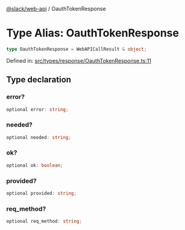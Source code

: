 [@slack/web-api](../index.md) / OauthTokenResponse

# Type Alias: OauthTokenResponse

```ts
type OauthTokenResponse = WebAPICallResult & object;
```

Defined in: [src/types/response/OauthTokenResponse.ts:11](https://github.com/slackapi/node-slack-sdk/blob/main/packages/web-api/src/types/response/OauthTokenResponse.ts#L11)

## Type declaration

### error?

```ts
optional error: string;
```

### needed?

```ts
optional needed: string;
```

### ok?

```ts
optional ok: boolean;
```

### provided?

```ts
optional provided: string;
```

### req\_method?

```ts
optional req_method: string;
```

